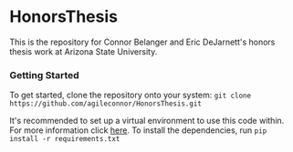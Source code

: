 # HonorsThesis

This is the repository for Connor Belanger and Eric DeJarnett's honors thesis work at Arizona State University.

### Getting Started
To get started, clone the repository onto your system:
`git clone https://github.com/agileconnor/HonorsThesis.git`

It's recommended to set up a virtual environment to use this code within. For more information click [here](https://docs.python.org/3/library/venv.html).
To install the dependencies, run `pip install -r requirements.txt`
